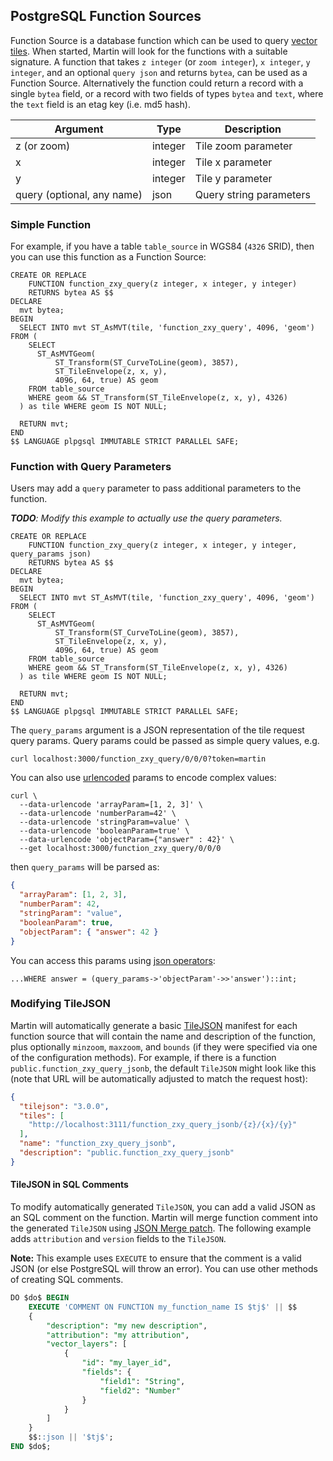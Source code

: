 ## PostgreSQL Function Sources

Function Source is a database function which can be used to query [vector tiles](https://github.com/mapbox/vector-tile-spec). When started, Martin will look for the functions with a suitable signature. A function that takes `z integer` (or `zoom integer`), `x integer`, `y integer`, and an optional `query json` and returns `bytea`, can be used as a Function Source. Alternatively the function could return a record with a single `bytea` field, or a record with two fields of types `bytea` and `text`, where the `text` field is an etag key (i.e. md5 hash).

| Argument                   | Type    | Description             |
|----------------------------|---------|-------------------------|
| z (or zoom)                | integer | Tile zoom parameter     |
| x                          | integer | Tile x parameter        |
| y                          | integer | Tile y parameter        |
| query (optional, any name) | json    | Query string parameters |

### Simple Function

For example, if you have a table `table_source` in WGS84 (`4326` SRID), then you can use this function as a Function Source:

```sql, ignore
CREATE OR REPLACE
    FUNCTION function_zxy_query(z integer, x integer, y integer)
    RETURNS bytea AS $$
DECLARE
  mvt bytea;
BEGIN
  SELECT INTO mvt ST_AsMVT(tile, 'function_zxy_query', 4096, 'geom') FROM (
    SELECT
      ST_AsMVTGeom(
          ST_Transform(ST_CurveToLine(geom), 3857),
          ST_TileEnvelope(z, x, y),
          4096, 64, true) AS geom
    FROM table_source
    WHERE geom && ST_Transform(ST_TileEnvelope(z, x, y), 4326)
  ) as tile WHERE geom IS NOT NULL;

  RETURN mvt;
END
$$ LANGUAGE plpgsql IMMUTABLE STRICT PARALLEL SAFE;
```

### Function with Query Parameters

Users may add a `query` parameter to pass additional parameters to the function.

_**TODO**: Modify this example to actually use the query parameters._

```sql, ignore
CREATE OR REPLACE
    FUNCTION function_zxy_query(z integer, x integer, y integer, query_params json)
    RETURNS bytea AS $$
DECLARE
  mvt bytea;
BEGIN
  SELECT INTO mvt ST_AsMVT(tile, 'function_zxy_query', 4096, 'geom') FROM (
    SELECT
      ST_AsMVTGeom(
          ST_Transform(ST_CurveToLine(geom), 3857),
          ST_TileEnvelope(z, x, y),
          4096, 64, true) AS geom
    FROM table_source
    WHERE geom && ST_Transform(ST_TileEnvelope(z, x, y), 4326)
  ) as tile WHERE geom IS NOT NULL;

  RETURN mvt;
END
$$ LANGUAGE plpgsql IMMUTABLE STRICT PARALLEL SAFE;
```

The `query_params` argument is a JSON representation of the tile request query params.  Query params could be passed as simple query values, e.g.

```shell
curl localhost:3000/function_zxy_query/0/0/0?token=martin
```

You can also use [urlencoded](https://developer.mozilla.org/en-US/docs/Web/JavaScript/Reference/Global_Objects/encodeURIComponent) params to encode complex values:

```shell
curl \
  --data-urlencode 'arrayParam=[1, 2, 3]' \
  --data-urlencode 'numberParam=42' \
  --data-urlencode 'stringParam=value' \
  --data-urlencode 'booleanParam=true' \
  --data-urlencode 'objectParam={"answer" : 42}' \
  --get localhost:3000/function_zxy_query/0/0/0
```

then `query_params` will be parsed as:

```json
{
  "arrayParam": [1, 2, 3],
  "numberParam": 42,
  "stringParam": "value",
  "booleanParam": true,
  "objectParam": { "answer": 42 }
}
```

You can access this params using [json operators](https://www.postgresql.org/docs/current/functions-json.html):

```sql, ignore
...WHERE answer = (query_params->'objectParam'->>'answer')::int;
```

### Modifying TileJSON

Martin will automatically generate a basic [TileJSON](https://github.com/mapbox/tilejson-spec) manifest for each function source that will contain the name and description of the function, plus optionally `minzoom`, `maxzoom`, and `bounds` (if they were specified via one of the configuration methods).  For example, if there is a function `public.function_zxy_query_jsonb`, the default `TileJSON` might look like this (note that URL will be automatically adjusted to match the request host):

```json
{
  "tilejson": "3.0.0",
  "tiles": [
    "http://localhost:3111/function_zxy_query_jsonb/{z}/{x}/{y}"
  ],
  "name": "function_zxy_query_jsonb",
  "description": "public.function_zxy_query_jsonb"
}
```

#### TileJSON in SQL Comments

To modify automatically generated `TileJSON`, you can add a valid JSON as an SQL comment on the function. Martin will merge function comment into the generated `TileJSON` using [JSON Merge patch](https://www.rfc-editor.org/rfc/rfc7386). The following example adds `attribution` and `version` fields to the `TileJSON`.

**Note:** This example uses `EXECUTE` to ensure that the comment is a valid JSON (or else PostgreSQL will throw an error).  You can use other methods of creating SQL comments.

```sql
DO $do$ BEGIN
    EXECUTE 'COMMENT ON FUNCTION my_function_name IS $tj$' || $$
    {
        "description": "my new description",
        "attribution": "my attribution",
        "vector_layers": [
            {
                "id": "my_layer_id",
                "fields": {
                    "field1": "String",
                    "field2": "Number"
                }
            }
        ]
    }
    $$::json || '$tj$';
END $do$;
```
